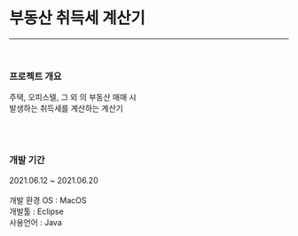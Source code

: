 <h1>부동산 취득세 계산기</h1>
<hr>
<br>
<h3>프로젝트 개요</h3>
주택, 오피스텔, 그 외 의 부동산 매매 시
  <br>
발생하는 취득세를 계산하는 계산기

<br><br>
<h3>개발 기간</h3>
  2021.06.12 ~ 2021.06.20
  <br><br>
  
</h3>개발 환경</h3>
  OS : MacOS
  <br>
  개발툴 : Eclipse
  <br>
  사용언어 : Java

